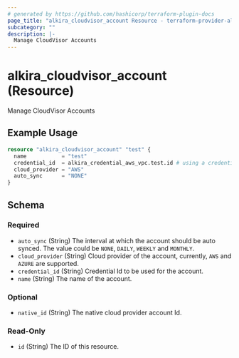 ```yaml
---
# generated by https://github.com/hashicorp/terraform-plugin-docs
page_title: "alkira_cloudvisor_account Resource - terraform-provider-alkira"
subcategory: ""
description: |-
  Manage CloudVisor Accounts
---
```


# alkira_cloudvisor_account (Resource)

Manage CloudVisor Accounts

## Example Usage

```terraform
resource "alkira_cloudvisor_account" "test" {
  name           = "test"
  credential_id  = alkira_credential_aws_vpc.test.id # using a credential_aws_vpc
  cloud_provider = "AWS"
  auto_sync      = "NONE"
}
```

<!-- schema generated by tfplugindocs -->
## Schema

### Required

- `auto_sync` (String) The interval at which the account should be auto synced. The value could be `NONE`, `DAILY`, `WEEKLY` and `MONTHLY`.
- `cloud_provider` (String) Cloud provider of the account, currently, `AWS` and `AZURE` are supported.
- `credential_id` (String) Credential Id to be used for the account.
- `name` (String) The name of the account.

### Optional

- `native_id` (String) The native cloud provider account Id.

### Read-Only

- `id` (String) The ID of this resource.
